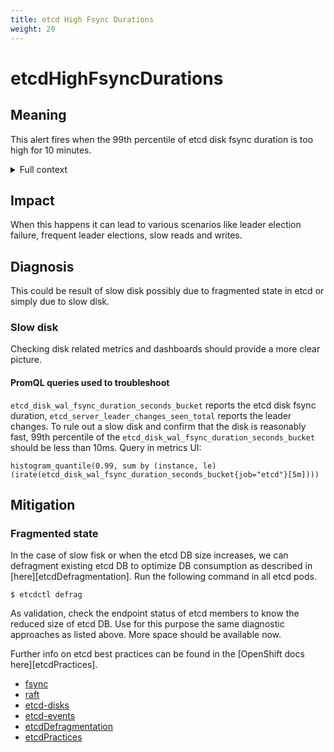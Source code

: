 ```yaml
---
title: etcd High Fsync Durations
weight: 20
---
```


# etcdHighFsyncDurations

## Meaning

This alert fires when the 99th percentile of etcd disk fsync duration is too
high for 10 minutes.

<details>
<summary>Full context</summary>

Every write request sent to etcd has to be [fsync'd][fsync] to disk by the
leader node, transmitted to its peers, and fsync'd to those disks as well
before etcd can tell the client that the write request succeeded (as part of
the [Raft consensus algorithm][raft]). As a result of all those fsync's,
etcd cares a LOT about disk latency, which this alert picks up on.

Etcd instances perform poorly on network-attached storage. Directly-attached
spinning disks may work, but solid-state disks or better
[are recommended][etcd-disks] for larger clusters. For very large clusters,
you may even consider a [separate etcd cluster just for events][etcd-events]
to reduce the write load.

</details>

## Impact

When this happens it can lead to various scenarios like leader election failure,
frequent leader elections, slow reads and writes.

## Diagnosis

This could be result of slow disk possibly due to fragmented state in etcd or
simply due to slow disk.

### Slow disk

Checking disk related metrics and dashboards should provide a more clear
picture.

#### PromQL queries used to troubleshoot

`etcd_disk_wal_fsync_duration_seconds_bucket` reports the etcd disk fsync
duration, `etcd_server_leader_changes_seen_total` reports the leader changes.
To rule out a slow disk and confirm that the disk is reasonably fast, 99th
percentile of the `etcd_disk_wal_fsync_duration_seconds_bucket` should be less
than 10ms. Query in metrics UI:

```promql
histogram_quantile(0.99, sum by (instance, le) (irate(etcd_disk_wal_fsync_duration_seconds_bucket{job="etcd"}[5m])))
```

## Mitigation

### Fragmented state

In the case of slow fisk or when the etcd DB size increases, we can defragment
existing etcd DB to optimize DB consumption as described in
[here][etcdDefragmentation]. Run the following command in all etcd pods.

```console
$ etcdctl defrag
```

As validation, check the endpoint status of etcd members to know the reduced
size of etcd DB. Use for this purpose the same diagnostic approaches as listed
above. More space should be available now.

Further info on etcd best practices can be found in the [OpenShift docs
here][etcdPractices].

- [fsync](https://man7.org/linux/man-pages/man2/fsync.2.html)
- [raft](https://en.wikipedia.org/wiki/Raft_(algorithm)#Log_replication)
- [etcd-disks](https://etcd.io/docs/v3.5/op-guide/hardware/#disks)
- [etcd-events](https://github.com/kubernetes/kubernetes/issues/4432)
- [etcdDefragmentation](https://etcd.io/docs/v3.4.0/op-guide/maintenance/)
- [etcdPractices](https://docs.openshift.com/container-platform/4.7/scalability_and_performance/recommended-host-practices.html#recommended-etcd-practices_)
